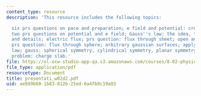 ```yaml
---
content_type: resource
description: 'This resource includes the following topics:

  six prs questions on pace and preparation; e field and potential: creating, effects;
  two prs questions on potential and e field; Gauss''s law: the idea, the equation
  and details; electric flux; prs question: flux through sheet; open and closed surfaces;
  prs question: flux through sphere; arbitrary gaussian surfaces; applying gauss?s
  law; gauss: spherical symmetry, cylindrical symmetry, planar symmetry; and group
  problem: charge slab.'
file: https://ol-ocw-studio-app-qa.s3.amazonaws.com/courses/8-02-physics-ii-electricity-and-magnetism-spring-2007/ae0d9b601b83812b25ed6a4fb0c19a03_presentati_w02d2.pdf
file_type: application/pdf
resourcetype: Document
title: presentati_w02d2.pdf
uid: ae0d9b60-1b83-812b-25ed-6a4fb0c19a03
---
```

